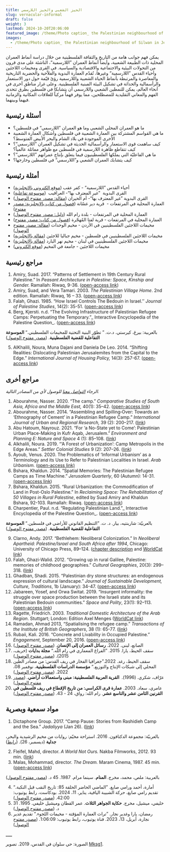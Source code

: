 ```yaml
---
title: الحيز الشعبي والحيز اللارسمي
slug: vernacular-informal
draft: false
weight: 3
lastmod: 2024-10-20T20:06:00
featured_image: /theme/Photo caption_ the Palestinian neighbourhood of Silwan in Jerusalem. Source Wikimedia Commons .jpg
images:
  - /theme/Photo caption_ the Palestinian neighbourhood of Silwan in Jerusalem. Source Wikimedia Commons .jpg
---
```

يمكن فهم جوانب هامة من التاريخ والثقافة الفلسطينية من خلال دراسة أنماط العمران المحلية ذات الطبيعة الشعبية، وأيضاً أنماط العمران ”اللارسمية“، الناشئة على مدى قرون من التحولات البيئية والاجتماعية والاقتصادية والسياسية. في القرى ومخيمات اللاجئين وأحياء القدس ”اللارسمية“ وغيرها، تُقدّم العمارة البدوية والفلاّحية والحضرية التاريخية والمعاصرة والمرتبطة بأنماط الحياة الشعبية واللارسمية رؤىً قيّمة حول دور الاستعمار والرأسمالية والحداثة في تشكيل البيئة المبنية الفلسطينية. وعلى غرار مناطق أخرى في أنحاء العالم، يمكن للنمطين الشعبي واللارسمي أن يتشابكا في فلسطين بطرق تتحدى الفهم والمعاني التقليدية للمصطلحين، مما يوفر فهماً مركباً للعلاقات المكانية والزمانية فيهما وبينهما.

## أسئلة رئيسية

- ما هو العمران المحلي الشعبي وما هو العمران ”اللارسمي“ في فلسطين؟
- ما هي القواسم المشتركة بين العمارة الشعبية في فلسطين وأشكال العمارة الشعبية الأخرى الموجودة في بلاد الشام والبحر الأبيض المتوسط؟
- كيف ساهمت قوى الاستعمار والرأسمالية الحديثة في تشكيل العمران ”اللارسمي“؟ كيف تتقاطع ظاهرة اللارسمية في فلسطين مع ظواهر مماثلة عالمياً؟
- ما هي الفاعليّة التي يملكها الفلسطينيون فيما يتعلق بإنتاج عمرانهم ”اللارسمي“؟
- كيف يتشابك العمران الشعبي و”اللارسمي“ في فلسطين وخارجها؟

## **أمثلة رئيسية**

- أحياء القدس ”اللارسمية“ - كفر عقب ([موقع إلكتروني بالانجليزية](https://www.rulazuhour.com/present-futures/situation))
- القرى البدوية  ”غير المعترف بها“- العراقيب  ([موسوعة تفاعلية](https://www.palquest.org/ar/highlight/14373/%D9%82%D8%B1%D9%8A%D8%A9-%D8%A7%D9%84%D8%B9%D8%B1%D8%A7%D9%82%D9%8A%D8%A8))
- القرى البدوية ”غير المعترف بها“- أم الحيران ([مقالة: مصدر مفتوح الوصول](https://www.palestine-studies.org/sites/default/files/mdf-articles/076-085.pdf))
- العمارة المحلية في المرتفعات -  قرية دير غسّانة ([فصول من كتاب بالإنجليزية: مصدر مفتوح](https://palestine.araburbanism.com/img/Case_Chapter%203_Highlands%20vernacular-%20Deir%20Ghassana.pdf))
- العمارة المحلية في المرتفعات - بلدة رام الله ([دليل: مصدر مفتوح الوصول](https://www.rehabimed.net/2015/11/rehabilitation-manual-for-ramallah-palestina/))
- العمارة المحلية في المرتفعات - قرية لفتا المُهجّرة ([فصول من كتاب: مصدر مفتوح](https://palestine.araburbanism.com/img/Case_Highlands%20vernacular%20the%20depopulated%20village%20of%20Lifta.pdf)) 
- مخيمات اللاجئين الفلسطينيين في الأردن - مخيم الوحدات ([مقالة: مصدر مفتوح الوصول](https://www.palestine-studies.org/sites/default/files/mdf-articles/073-084.pdf))
- مخيمات اللاجئين الفلسطينيين في فلسطين - مخيم جباليا للاجئين ([مقالة بالإنجليزية](https://www.researchgate.net/publication/347599158_Contextualizing_the_Palestinian_Refugee_Camps_in_the_Gaza_Strip))
- مخيمات اللاجئين الفلسطينيين في لبنان - مخيم نهر البارد ([مقالة بالإنجليزية](https://www.researchgate.net/publication/259730655_In_the_Ruins_of_Nahr_al-Barid_Understanding_the_Meaning_of_the_Camp))
- مخيمات اللاجئين - جامعة في المخيم ([موقع إلكتروني](https://www.campusincamps.ps/ar/))

## مراجع رئيسية

1. Amiry, Suad. 2017. “Patterns of Settlement in 19th Century Rural Palestine.” In _Peasant Architecture in Palestine: Space, Kinship and Gender._ Ramallah: Riwaq, 9-36. ([open-access link](https://palestine.araburbanism.com/img/Patterns%20of%20Settlement%20in%2019th%20Century%20Rural%20Palestine.pdf))
2. Amiry, Suad, and Vera Tamari. 2003. _The Palestinian Village Home_. 2nd edition. Ramallah: Riwaq, 16 – 33. ([open-access link](https://palestine.araburbanism.com/img/The%20Palestinian%20Village%20Home.pdf))
3. Falah, Ghazi. 1985. “How Israel Controls The Bedouin in Israel.’’ _Journal of Palestine Studies_, 14(2): 35-51. ([open-access link](https://drive.google.com/file/d/1K052hxLUeeu6Aig7_OSFFMoSzWkSHPUr/view?usp=sharing))
4. Berg, Kjersti. n.d. “The Evolving Infrastructure of Palestinian Refugee Camps: Perpetuating the Temporary.”\_ Interactive Encyclopedia of the Palestine Question\_. ([open-access link](https://www.palquest.org/en/highlight/22473/evolving-infrastructure-palestinian-refugee-camps))

بالعربية: بيرغ، كيرستي. د.ت. ” تطوّر البنية التحتية للمخيمات الفلسطيني.“ **الموسوعة التفاعلية للقضية الفلسطينية**. ([مصدر مفتوح الوصول](https://www.palquest.org/ar/highlight/22474/%D8%AA%D8%B7%D9%88%D9%91%D8%B1-%D8%A7%D9%84%D8%A8%D9%86%D9%8A%D8%A9-%D8%A7%D9%84%D8%AA%D8%AD%D8%AA%D9%8A%D8%A9-%D9%84%D9%84%D9%85%D8%AE%D9%8A%D9%85%D8%A7%D8%AA-%D8%A7%D9%84%D9%81%D9%84%D8%B3%D8%B7%D9%8A%D9%86%D9%8A%D8%A9)) 

5. AlKhalili, Noura, Muna Dajani and Daniela De Leo. 2014. “Shifting Realities: Dislocating Palestinian Jerusalemites from the Capital to the Edge.” _International Journal of Housing Policy,_ 14(3): 257-67. ([open-access link](https://lucris.lub.lu.se/ws/portalfiles/portal/25657036/Article_I_Alkhalili.pdf)) 

## مراجع أخرى

_الرجاء&#160;[التواصل معنا](https://palestine.araburbanism.com/ar/contact/)&#160;للوصول لأي من المصادر التالية._

1. Abourahme, Nasser. 2020. “The camp.” _Comparative Studies of South Asia, Africa and the Middle East,_ 40(1): 35–42. ([open-access link](https://www.academia.edu/43094939/The_Camp))
2. Abourahme, Nasser. 2014. “Assembling and Spilling‐Over: Towards an ‘Ethnography of Cement’ in a Palestinian Refugee Camp.” _International Journal of Urban and Regional Research,_ 39 (2): 200–217. ([link](https://www.researchgate.net/publication/269418778_Assembling_and_Spilling-Over_Towards_an_'Ethnography_of_Cement'_in_a_Palestinian_Refugee_Camp))
3. Abu Hatoum, Nayrouz. 2021. “For ‘a No-State yet to Come’: Palestinian Urban Place-Making in Kufr Aqab, Jerusalem.” _Environment and Planning E: Nature and Space_ 4 (1): 85–108. ([link](https://journals.sagepub.com/doi/10.1177/2514848620943877))
4. Alkhalili, Noura. 2019. “‘A Forest of Urbanization’: Camp Metropolis in the Edge Areas.” _Settler Colonial Studies_ 9 (2): 207–26. ([link](https://www.tandfonline.com/doi/full/10.1080/2201473X.2017.1409398#abstract))
5. Ayoub, Venus. 2020. The Problematics of ‘Informal Urbanism’ as a Terminology and its Use to Refer to Palestinian Localities in Israel. _Arab Urbanism.&#32;_([open-access link)](https://www.araburbanism.com/magazine/problematics-of-informality)
6. Bshara, Khaldun. 2014. “Spatial Memories: The Palestinian Refugee Camps as Time Machine.” _Jerusalem Quarterly_, 60 (Autumn): 14-31.[ (open-access link](https://www.palestine-studies.org/en/node/202708))
7. Bshara, Khaldun. 2015. “Rural Urbanization: the Commodification of Land in Post-Oslo Palestine.” In _Reclaiming Space: The Rehabilitation of 50 Villages in Rural Palestine_, edited by Suad Amiry and Khaldun Bshara, 92-103. Ramallah: Riwaq. ([open-access link](https://www.academia.edu/16677257/Rural_Urbanization_the_Commodification_of_Land_in_Post_Oslo_Palestine))
8. Charpentier, Paul. n.d. “Regulating Palestinian Land.”\_ Interactive Encyclopedia of the Palestine Question\_. ([open-access link](https://palquest.palestine-studies.org/en/overallchronology?nid=150&chronos=150))

بالعربيّة: شاربنتيه، بيار. د. ت. ”التنظيم القانوني للأراضي في فلسطين.“ **الموسوعة التفاعلية للقضية الفلسطينية**. ([مصدر مفتوح الوصول](https://palquest.palestine-studies.org/ar/overallchronology?nid=240&chronos=240)) 

9. Clarno, Andy. 2017. “Bethlehem: Neoliberal Colonization.” In _Neoliberal Apartheid: Palestine/Israel and South Africa after 1994_, Chicago: University of Chicago Press, 89–124. ([chapter description](https://academic.oup.com/chicago-scholarship-online/book/21675/chapter-abstract/181579553?redirectedFrom=fulltext) and [WorldCat link](https://search.worldcat.org/title/972734099))
10. Falah, Ghazi-Walid. 2012. “Growing up in rural Galilee, Palestine: memories of childhood geographies.” _Cultural Geographies_, 20(3): 299–318. ([link](https://doi.org/10.1177/1474474012447760)) 
11. Ghadban, Shadi. 2015. “Palestinian dry stone structures: an endogenous expression of cultural landscape.” _Journal of Sustainable Development, Culture, Traditions_, 1b (January): 34-47. ([open-access link](https://sdct-journal.hua.gr/index.php/2015-10-18-22-23-19/2015-volume-1-b/367-palestinian-dry-stone-structures-an-endogenous-expression-of-cultural-landscape)) 
12. Jabareen, Yosef, and Orwa Switat. 2019. “Insurgent informality: the struggle over space production between the Israeli state and its Palestinian Bedouin communities.” _Space and Polity_, 23(1): 92–113. ([open-access link](https://www.researchgate.net/publication/331584770_Insurgent_informality_the_struggle_over_space_production_between_the_Israeli_state_and_its_Palestinian_Bedouin_communities))
13. Ragette, Friedrich. 2003. _Traditional Domestic Architecture of the Arab Region_. Stuttgart; London: Edition Axel Menges ([WorldCat link](https://search.worldcat.org/title/52188574))
14. Ramadan, Ahmad 2013, “Spatialising the refugee camp.” _Transactions of the Institute of British Geographers_, 38 (1): 65-77. ([link](https://www.researchgate.net/publication/263692114_Spatialising_the_Refugee_Camp))
15. Rubaii, Kali. 2016. “Concrete and Livability in Occupied Palestine.” _Engagement_, September 20, 2016. ([open-access link](https://aesengagement.wordpress.com/2016/09/20/concrete-and-livability-in-occupied-palestine/))
16. الصانع، لبنى. 2022. **رسائل العمران إلى الإنسان**. ([مصدر مفتوح الوصول](https://rasael.vercel.app/bait-al-insan))
17. سقف الحيط، يارا. 2015. ”الفراغ المعماري في رام اللّه.“ **مجلة بدايات** (خريف، 2015). ([مصدر مفتوح الوصول](https://bidayatmag.com/node/631)) 
18. سقف الحيط، رغد. 2022.”جغرافيا الفخار في ريف القدس: من مصادر الطين المحلي إلى شبكات الإنتاج والتوزيع.“ **مؤسسة الدراسات الفلسطينية**، نوفمبر 08، 2022. ([مصدر مفتوح الوصول](https://www.palestine-studies.org/ar/node/1653394#)) 
19. عرّاف، شكري. (1996). **&#160;القرية العربية الفلسطينية: مبنى واستعمالات أراضي**_.&#32;_([مصدر مفتوح الوصول](https://palestine.araburbanism.com/img/Palestinian%20village,%20Shukri%20Arraf.PDF)) 
20. عامري، سعاد. 2003. **عمارة قرى الكراسي: من تاريخ الإقطاع في ريف فلسطين في القرنين الثامن عشر والتاسع عشر**. رام الله: رواق، 24 - 43. ([مصدر مفتوح الوصول](https://palestine.araburbanism.com/img/15%20Throne%20Village%20Architecture.PDF)) 

## مواد سمعية وبصرية

1. Dictaphone Group. 2017. “Camp Pause: Stories from Rashidieh Camp and the Sea.” _Jadaliyya_ (Jan 26). ([link](https://www.jadaliyya.com/Details/33964/Camp-Pause-Stories-from-Rashidieh-Camp-and-the-Sea)) 

بالعربيّة: مجموعة الدكتافون. 2016. استراحة مخيّم: روايات من مخيم الرشيدية والبحر، **جدلية** (ديسمبر، 26). ([رابط](https://www.jadaliyya.com/Details/33865/%D8%A7%D8%B3%D8%AA%D8%B1%D8%A7%D8%AD%D8%A9-%D9%85%D8%AE%D9%8A%D9%91%D9%85-%D8%B1%D9%88%D8%A7%D9%8A%D8%A7%D8%AA-%D9%85%D9%86-%D9%85%D8%AE%D9%8A%D9%85-%D8%A7%D9%84%D8%B1%D8%B4%D9%8A%D8%AF%D9%8A%D8%A9-%D9%88%D8%A7%D9%84%D8%A8%D8%AD%D8%B1)) 

2. Fleifel, Mahd, director. _A World Not Ours._ Nakba Filmworks, 2012. 93 min. ([link](https://www.youtube.com/watch?v=25VfKnYJj8U))
3. Malas, Mohammad, director. _The Dream._ Maram Cinema, 1987. 45 min. ([open-access link](https://www.youtube.com/watch?v=0422pOLlmWM))

بالعربية: ملص، محمد، مخرج.**&#32;المنام**. سينما مرام. 1987. 45 د. ([مصدر مفتوح الوصول](https://www.youtube.com/watch?v=0422pOLlmWM))

4. أمارة، أحمد ورامي صايغ. ”الماضي الحاضر الحلقة 85: تاريخ النقب قبل النكبة.“ تقديم رامي صايغ، حركة الشبيبة اليافية، يناير، 11، 2024. بودكاست، رابط يوتيوب: 42:00. ([مصدر مفتوح الوصول](https://www.youtube.com/watch?v=MYXGUavBiXY))
5. خليفي، ميشيل، مخرج. **حكاية الجواهر الثلاث**. عمر القطان وميشيل خليفي. 1995. 31 د. ([مصدر مفتوح الوصول](https://ok.ru/video/1436562164382))
6. رمضان، يارا وغدير نجار. ”تراث العمارة المؤقتة - مخيمات اللجوء.“ تقديم غدير نجارة، أبريل، 13، 2023. قناة يوتيوب، رابط يوتيوب: 1:06:09. ([مصدر مفتوح الوصول](https://www.youtube.com/watch?v=MYCRbXiujXk))

**\_\_\_**

الصورة: حي سلوان في القدس، 2019. تصوير [Mksg1](https://commons.wikimedia.org/wiki/File:Jerusalem_Hills.jpg).
